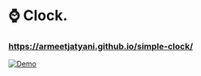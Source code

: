 # ⌚ Clock.
### https://armeetjatyani.github.io/simple-clock/
[![Demo](https://i.imgur.com/nuvpZk8.png)](https://armeetjatyani.github.io/simple-clock/)

